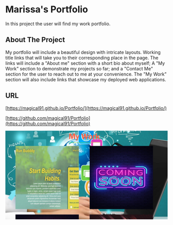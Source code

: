 # Marissa's Portfolio

In this project the user will find my work portfolio.

## About The Project

My portfolio will include a beautiful design with intricate layouts. Working title links that will take you to their corresponding place in the page. The links will include a "About me" section with a short bio about myself; A "My Work" section to demonstrate my projects so far; and a "Contact Me" section for the user to reach out to me at your convenience. The "My Work" section will also include links that showcase my deployed web applications.

## URL

[https://magical91.github.io/Portfolio/](https://magical91.github.io/Portfolio/)

[https://github.com/magical91/Portfolio](https://github.com/magical91/Portfolio)

![My work screenshot](https://github.com/magical91/Portfolio/blob/main/assets/images/work_portfolio.png?raw=true)